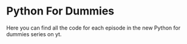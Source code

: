 # Python For Dummies

Here you can find all the code for each episode in the new Python for dummies series on yt.
